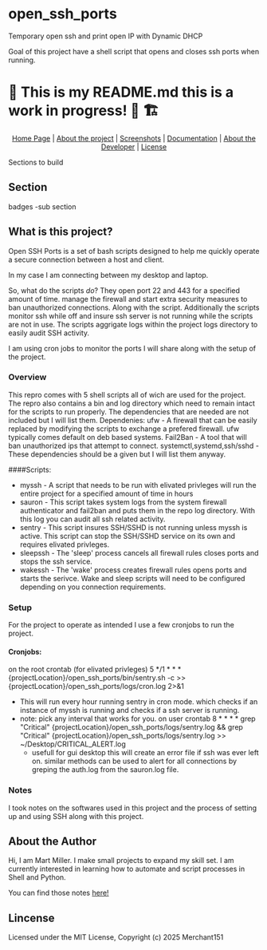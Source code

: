 # open_ssh_ports
Temporary open ssh and print open IP with Dynamic DHCP

Goal of this project have a shell script that opens and closes ssh ports when running. 


# 🚧 This is my README.md this is a work in progress! 🦺 🏗️


<div align="center">
    <a href="https://en.wikipedia.org/wiki/HTTP_404">Home Page</a> |
    <a href="https://en.wikipedia.org/wiki/HTTP_404/">About the project</a> |
    <a href="https://en.wikipedia.org/wiki/HTTP_404">Screenshots</a> |
    <a href="https://en.wikipedia.org/wiki/HTTP_404">Documentation</a> |
    <a href="https://en.wikipedia.org/wiki/HTTP_404">About the Developer</a> |
    <a href="https://en.wikipedia.org/wiki/HTTP_404">License</a>
</div>


Sections to build 

## Section
badges -sub section
## What is this project?
Open SSH Ports is a set of bash scripts designed to help me quickly operate a secure connection between a host and client.

In my case I am connecting between my desktop and laptop.

So, what do the scripts *do*? They open port 22 and 443 for a specified amount of time. manage the firewall and start extra security measures to ban unauthorized connections. 
Along with the script. Additionally the scripts monitor ssh while off and insure ssh server is not running while the scripts are not in use. The scripts aggrigate logs within the project logs directory to easily audit SSH activity. 

I am using cron jobs to monitor the ports I will share along with the setup of the project. 

### Overview

This repro comes with 5 shell scripts all of wich are used for the project. The repro also contains a bin and log directory which need to remain intact for the scripts to run properly. The dependencies that are needed are not included but I will list them.
Dependenies:
ufw - A firewall that can be easily replaced by modifying the scripts to exchange a prefered firewall. ufw typically comes default on deb based systems. 
Fail2Ban - A tool that will ban unauthorized ips that attempt to connect. 
systemctl,systemd,ssh/sshd - These dependencies should be a given but I will list them anyway.

####Scripts: 

- myssh - A script that needs to be run with elivated privleges will run the entire project for a specified amount of time in hours
- sauron - This script takes system logs from the system firewall authenticator and fail2ban and puts them in the repo log directory. With this log you can audit all ssh related activity.
- sentry - This script insures SSH/SSHD is not running unless myssh is active. This script can stop the SSH/SSHD service on its own and requires elivated privleges.  
- sleepssh - The 'sleep' process cancels all firewall rules closes ports and stops the ssh service.    
- wakessh - The 'wake' process creates firewall rules opens ports and starts the serivce. Wake and sleep scripts will need to be configured depending on you connection requirements.

### Setup

For the project to operate as intended I use a few cronjobs to run the project.
#### Cronjobs: 
on the root crontab (for elivated privleges)
5 */1 * * * {projectLocation}/open_ssh_ports/bin/sentry.sh -c >> {projectLocation}/open_ssh_ports/logs/cron.log 2>&1
- This will run every hour running sentry in cron mode. which checks if an instance of myssh is running and checks if a ssh server is running.
- note: pick any interval that works for you.
on user crontab
8 * * * *  grep "Critical" {projectLocation}/open_ssh_ports/logs/sentry.log && grep "Critical" {projectLocation}/open_ssh_ports/logs/sentry.log >> ~/Desktop/CRITICAL_ALERT.log
  - usefull for gui desktop this will create an error file if ssh was ever left on. similar methods can be used to alert for all connections by greping the auth.log from the sauron.log file.


### Notes
I took notes on the softwares used in this project and the process of setting up and using SSH along with this project. 

## About the Author 
Hi, I am Mart Miller. I make small projects to expand my skill set. I am currently interested in learning how to automate and script processes in Shell and Python. 



You can find those notes [here!](https://github.com/Merchant151/open_ssh_ports/blob/master/notes.md)
## Lincense 
Licensed under the MIT License, Copyright (c) 2025 Merchant151

